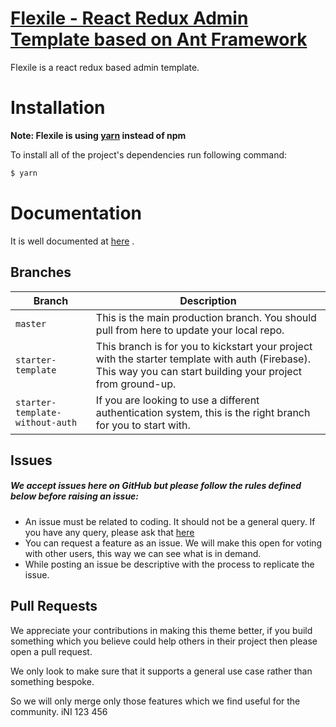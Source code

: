 # [Flexile - React Redux Admin Template based on Ant Framework](https://themeforest.net/item/flexile-react-redux-admin-template/22277962?s_rank=1 "Flexile")
Flexile is a react redux based admin template. 

# Installation

**Note: Flexile is using [yarn](https://yarnpkg.com/en/docs/install) instead of npm**

To install all of the project's dependencies run following command:

```bash
$ yarn
```

# Documentation

It is well documented at [here](http://docs.g-axon.com/flexile/ "Documentation") .

## Branches

| Branch                           | Description   |
| -------------------------------- | ------------- |
| `master`                         | This is the main production branch. You should pull from here to update your local repo. |
| `starter-template`               | This branch is for you to kickstart your project with the starter template with auth (Firebase). This way you can start building your project from ground-up. |
| `starter-template-without-auth`  | If you are looking to use a different authentication system, this is the right branch for you to start with. |

## Issues
##### We accept issues here on GitHub but please follow the rules defined below before raising an issue:

* An issue must be related to coding. It should not be a general query. If you have any query, please ask that [here](https://themeforest.net/item/flexile-react-redux-admin-template/22277962/support "Support for Flexile")
* You can request a feature as an issue. We will make this open for voting with other users, this way we can see what is in demand.
* While posting an issue be descriptive with the process to replicate the issue.

## Pull Requests

We appreciate your contributions in making this theme better, if you build something which you believe could help others in their project then please open a pull request.

We only look to make sure that it supports a general use case rather than something bespoke.

So we will only merge only those features which we find useful for the community.
iNI
123
456